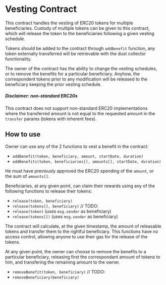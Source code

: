 # Vesting Contract

This contract handles the vesting of ERC20 tokens for multiple beneficiaries. Custody of multiple tokens can be given to this contract, which will release the token to the beneficiaries following a given vesting schedule.

Tokens should be added to the contract through `addBenefit` function, any token externally transferred will be retrievable with the dust collector functionality.

The owner of the contract has the ability to change the vesting schedules, or to remove the benefits for a particular beneficiary. Anyhow, the correspondent tokens prior to any modification will be released to the beneficiary keeping the prior vesting schedule.

##### Disclaimer: non-standard ERC20s

This contract does not support non-standard ERC20 implementations where the transferred amount is not equal to the requested amount in the `transfer` params (tokens with inherent fees).

## How to use

Owner can use any of the 2 functions to vest a benefit in the contract:

- `addBenefit(token, beneficiary, amount, startDate, duration)`
- `addBenefits(token, beneficiaries[], amounts[], startDate, duration)`

He must have previously approved the ERC20 spending of the `amount`, or the sum of `amounts[]`.

Beneficiaries, at any given point, can claim their rewards using any of the following functions to release their tokens:

- `release(token, beneficiary)`
- `release(tokens[], beneficiary)`
  // TODO:
- `release(token)` (uses `msg.sender` as beneficiary)
- `release(tokens[])` (uses `msg.sender` as beneficiary)

The contract will calculate, at the given timestamp, the amount of releasable tokens and transfer them to the rightful beneficiary. This functions have no access control, allowing anyone to use their gas for the release of the tokens.

At any given point, the owner can choose to remove the benefits to a particular beneficiary, releasing first the correspondant amount of tokens to him, and transfering the remaining amount to the owner.

- `removeBenefit(token, beneficiary)`
  // TODO:
- `removeBeneficiary(beneficiary)`
